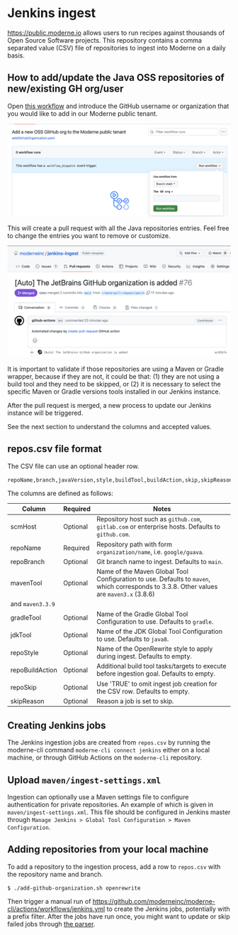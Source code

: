 # Jenkins ingest

https://public.moderne.io allows users to run recipes against thousands of Open Source Software projects.
This repository contains a comma separated value (CSV) file of repositories to ingest into Moderne on a daily basis.

## How to add/update the Java OSS repositories of new/existing GH org/user

Open [this workflow](https://github.com/moderneinc/jenkins-ingest/actions/workflows/addGitHubOrganization.yaml) 
and introduce the GitHub username or organization that you would like to add in our Moderne public tenant.  

![Workflow configuration](/assets/images/workflow.png "workflow configuration")

This will create a pull request with all the Java repositories entries. Feel free to change 
the entries you want to remove or customize. 

![Pull request](/assets/images/auto-pull-request.png "Pull request")

It is important to validate if those repositories are using a Maven or Gradle wrapper, because
if they are not, it could be that: (1) they are not using a build tool and they need to be skipped, 
or (2) it is necessary to select the specific Maven or Gradle versions tools installed 
in our Jenkins instance.

After the pull request is merged, a new process to update our Jenkins instance will be triggered.

See the next section to understand the columns and accepted values.

## repos.csv file format
The CSV file can use an optional header row.
```csv
repoName,branch,javaVersion,style,buildTool,buildAction,skip,skipReason
```

The columns are defined as follows:

| Column          | Required | Notes                                                                                             |
|-----------------|----------|---------------------------------------------------------------------------------------------------|
| scmHost         | Optional | Repository host such as `github.com`, `gitlab.com` or enterprise hosts. Defaults to `github.com`. |
| repoName        | Required | Repository path with form `organization/name`, i.e. `google/guava`.                               |
| repoBranch      | Optional | Git branch name to ingest. Defaults to `main`.                                                       |
| mavenTool       | Optional | Name of the Maven Global Tool Configuration to use. Defaults to `maven`, which corresponds to 3.3.8. Other values are `maven3.x` (3.8.6) 
and `maven3.3.9`|
| gradleTool      | Optional | Name of the Gradle Global Tool Configuration to use. Defaults to `gradle`.                        |
| jdkTool         | Optional | Name of the JDK Global Tool Configuration to use. Defaults to `java8`.                            |
| repoStyle       | Optional | Name of the OpenRewrite style to apply during ingest. Defaults to empty.                          |
| repoBuildAction | Optional | Additional build tool tasks/targets to execute before ingestion goal. Defaults to empty.          |
| repoSkip        | Optional | Use 'TRUE' to omit ingest job creation for the CSV row. Defaults to empty.                        |
| skipReason      | Optional | Reason a job is set to skip.                                                                      |

## Creating Jenkins jobs
The Jenkins ingestion jobs are created from `repos.csv` by running the moderne-cli command `moderne-cli connect jenkins`
either on a local machine, or through GitHub Actions on the `moderne-cli` repository.

## Upload `maven/ingest-settings.xml`
Ingestion can optionally use a Maven settings file to configure authentication for private repositories.
An example of which is given in `maven/ingest-settings.xml`.
This file should be configured in Jenkins master through `Manage Jenkins > Global Tool Configuration > Maven Configuration`.

## Adding repositories from your local machine
To add a repository to the ingestion process, add a row to `repos.csv` with the repository name and branch.

```shell
$ ./add-github-organization.sh openrewrite
```

Then trigger a manual run of https://github.com/moderneinc/moderne-cli/actions/workflows/jenkins.yml to create the Jenkins jobs, potentially with a prefix filter.
After the jobs have run once, you might want to update or skip failed jobs through [the parser](./parser/README.md).
